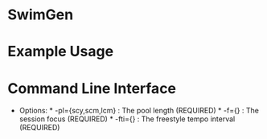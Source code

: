 SwimGen
=======

Example Usage
=============

Command Line Interface
======================

  * Options:
           * -pl={scy,scm,lcm} : The pool length (REQUIRED)
           * -f={}             : The session focus (REQUIRED)
           * -fti={}           : The freestyle tempo interval (REQUIRED)
